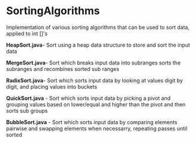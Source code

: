 # SortingAlgorithms
Implementation of various sorting algorithms that can be used to sort data, applied to int []'s

**HeapSort.java**-    Sort using a heap data structure to store and sort the input data

**MergeSort.java**-   Sort which breaks input data into subranges sorts the subranges and recombines sorted sub ranges

**RadixSort.java**-   Sort which sorts input data by looking at values digit by digit, and placing values into buckets

**QuickSort.java** -  Sort which sorts input data by picking a pivot and grouping values based on lower/equal and higher than the pivot and then sorts sub groups  

**BubbleSort.java** - Sort which sorts input data by comparing elements pairwise and swapping elements when necessarry, repeating passes until sorted
